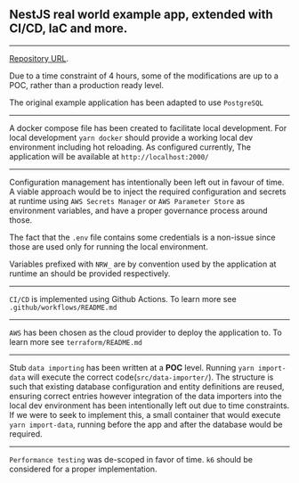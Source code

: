 ## NestJS real world example app, extended with CI/CD, IaC and more.
----------
[Repository URL](https://github.com/macstr1k3r/nestjs-realworld-example-app).


Due to a time constraint of 4 hours, some of the modifications are up to a POC, rather than a production ready level.

The original example application has been adapted to use `PostgreSQL`

---
A docker compose file has been created to facilitate local development.
For local development `yarn docker` should provide a working local dev environment including hot reloading. As configured currently, The application will be available at `http://localhost:2000/`

---
Configuration management has intentionally been left out in favour of time.
A viable approach would be to inject the required configuration and secrets at runtime using `AWS Secrets Manager` or `AWS Parameter Store` as environment variables, and have a proper governance process around those.

The fact that the `.env` file contains some credentials is a non-issue since those are used only for running the local environment.

Variables prefixed with `NRW_` are by convention used by the application at runtime an should be provided respectively.

---- 
`CI/CD` is implemented using Github Actions. To learn more see `.github/workflows/README.md`

---
`AWS` has been chosen as the cloud provider to deploy the application to. То learn more see `terraform/README.md`

---
Stub `data importing` has been written at a **POC** level. Running `yarn import-data` will execute the correct code(`src/data-importer/`). The structure is such that existing database configuration and entity definitions are reused, ensuring correct entries however integration of the data importers into the local dev environment has been intentionally left out due to time constraints. If we were to seek to implement this, a small container that would execute `yarn import-data`, running before the app and after the database would be required.

---
`Performance testing` was de-scoped in favor of time. `k6` should be considered for a proper implementation.
